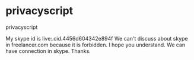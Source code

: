 # privacyscript
privacyscript

My skype id is live:.cid.4456d604342e894f
We can't discuss about skype in freelancer.com because it is forbidden.
I hope you understand.
We can have connection in skype.
Thanks.
